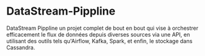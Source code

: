 # DataStream-Pippline
DataStream Pippline un projet complet de bout en bout qui vise à orchestrer efficacement le flux de données depuis diverses sources via une API, en utilisant des outils tels qu'Airflow, Kafka, Spark, et enfin, le stockage dans Cassandra.
